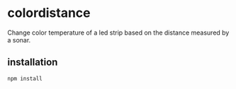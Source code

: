 # colordistance
Change color temperature of a led strip based on the distance measured by a sonar.

## installation

```sh
npm install
```
